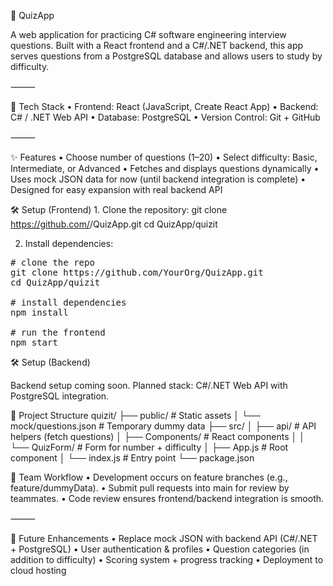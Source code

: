 📘 QuizApp

A web application for practicing C# software engineering interview questions.
Built with a React frontend and a C#/.NET backend, this app serves questions from a PostgreSQL database and allows users to study by difficulty.

⸻

🚀 Tech Stack
	•	Frontend: React (JavaScript, Create React App)
	•	Backend: C# / .NET Web API
	•	Database: PostgreSQL
	•	Version Control: Git + GitHub

⸻

✨ Features
	•	Choose number of questions (1–20)
	•	Select difficulty: Basic, Intermediate, or Advanced
	•	Fetches and displays questions dynamically
	•	Uses mock JSON data for now (until backend integration is complete)
	•	Designed for easy expansion with real backend API

🛠 Setup (Frontend)
	1.	Clone the repository:
  git clone https://github.com/<your-org-or-user>/QuizApp.git
  cd QuizApp/quizit

  2. Install dependencies:
  <pre>
# clone the repo
git clone https://github.com/YourOrg/QuizApp.git
cd QuizApp/quizit

# install dependencies
npm install

# run the frontend
npm start
</pre>

  
     
🛠 Setup (Backend)

Backend setup coming soon.
Planned stack: C#/.NET Web API with PostgreSQL integration.

📂 Project Structure
quizit/
├── public/                  # Static assets
│   └── mock/questions.json  # Temporary dummy data
├── src/
│   ├── api/                 # API helpers (fetch questions)
│   ├── Components/          # React components
│   │   └── QuizForm/        # Form for number + difficulty
│   ├── App.js               # Root component
│   └── index.js             # Entry point
└── package.json

👥 Team Workflow
	•	Development occurs on feature branches (e.g., feature/dummyData).
	•	Submit pull requests into main for review by teammates.
	•	Code review ensures frontend/backend integration is smooth.

⸻

🔮 Future Enhancements
	•	Replace mock JSON with backend API (C#/.NET + PostgreSQL)
	•	User authentication & profiles
	•	Question categories (in addition to difficulty)
	•	Scoring system + progress tracking
	•	Deployment to cloud hosting

